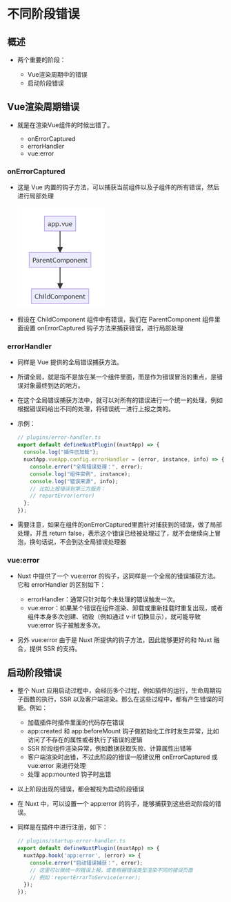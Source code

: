 # 不同阶段错误

## 概述

+ 两个重要的阶段：

  + Vue渲染周期中的错误
  + 启动阶段错误

## Vue渲染周期错误

+ 就是在渲染Vue组件的时候出错了。

  + onErrorCaptured
  + errorHandler
  + vue:error

### onErrorCaptured

+ 这是 Vue 内置的钩子方法，可以捕获当前组件以及子组件的所有错误，然后进行局部处理

  ![alt text](images/onErrorCaptured.png)

+ 假设在 ChildComponent 组件中有错误，我们在 ParentComponent 组件里面设置 onErrorCaptured 钩子方法来捕获错误，进行局部处理

### errorHandler

+ 同样是 Vue 提供的全局错误捕获方法。

+ 所谓全局，就是指不是放在某一个组件里面，而是作为错误冒泡的重点，是错误对象最终到达的地方。

+ 在这个全局错误捕获方法中，就可以对所有的错误进行一个统一的处理，例如根据错误码给出不同的处理，将错误统一进行上报之类的。

+ 示例：

  ```js
  // plugins/error-handler.ts
  export default defineNuxtPlugin((nuxtApp) => {
    console.log("插件已加载");
    nuxtApp.vueApp.config.errorHandler = (error, instance, info) => {
      console.error("全局错误处理：", error);
      console.log("组件实例", instance);
      console.log("错误来源", info);
      // 比如上报错误到第三方服务：
      // reportError(error)
    };
  });
  ```

+ 需要注意，如果在组件的onErrorCaptured里面针对捕获到的错误，做了局部处理，并且 return false，表示这个错误已经被处理过了，就不会继续向上冒泡，换句话说，不会到达全局错误处理器

### vue:error

+ Nuxt 中提供了一个 vue:error 的钩子，这同样是一个全局的错误捕获方法。它和 errorHandler 的区别如下：

  + errorHandler：通常只针对每个未处理的错误触发一次。
  + vue:error：如果某个错误在组件渲染、卸载或重新挂载时重复出现，或者组件本身多次创建、销毁（例如通过 v-if 切换显示），就可能导致 vue:error 钩子被触发多次。

+ 另外 vue:error 由于是 Nuxt 所提供的钩子方法，因此能够更好的和 Nuxt 融合，提供 SSR 的支持。

## 启动阶段错误

+ 整个 Nuxt 应用启动过程中，会经历多个过程，例如插件的运行，生命周期钩子函数的执行，SSR 以及客户端渲染。那么在这些过程中，都有产生错误的可能。例如：

  + 加载插件时插件里面的代码存在错误
  + app:created 和 app:beforeMount 钩子做初始化工作时发生异常，比如访问了不存在的属性或者执行了错误的逻辑
  + SSR 阶段组件渲染异常，例如数据获取失败、计算属性出错等
  + 客户端渲染时出错，不过此阶段的错误一般建议用 onErrorCaptured 或 vue:error 来进行处理
  + 处理 app:mounted 钩子时出错

+ 以上阶段出现的错误，都会被视为启动阶段错误

+ 在 Nuxt 中，可以设置一个 app:error 的钩子，能够捕获到这些启动阶段的错误。

+ 同样是在插件中进行注册，如下：

  ```js
  // plugins/startup-error-handler.ts
  export default defineNuxtPlugin((nuxtApp) => {
    nuxtApp.hook('app:error', (error) => {
      console.error("启动错误捕获：", error);
      // 这里可以做统一的错误上报，或者根据错误类型渲染不同的错误页面
      // 例如：reportErrorToService(error);
    });
  });
  ```
